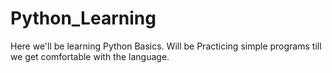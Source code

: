# Python_Learning
Here we'll be learning Python Basics.
Will be Practicing simple programs till we get comfortable with the language.
